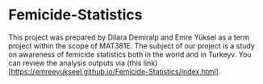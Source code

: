 # Femicide-Statistics

This project was prepared by Dilara Demiralp and Emre Yüksel as a term project within the scope of MAT381E. The subject of our project is a study on awareness of femicide statistics both in the world and in Turkeyv. You can review the analysis outputs via (this link)[https://emreeyukseel.github.io/Femicide-Statistics/index.html].
